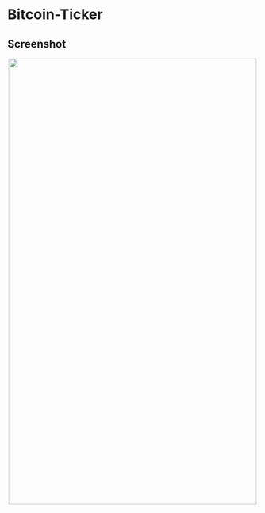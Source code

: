 # Bitcoin-Ticker
## Screenshot
<p align="center">
  <img src="https://user-images.githubusercontent.com/17465337/48676738-fa030d00-eb38-11e8-8bc4-612bec868463.PNG" width="500" height="900">
</p>
